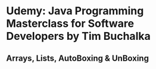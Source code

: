 # Udemy: Java Programming Masterclass for Software Developers by Tim Buchalka

## Arrays, Lists, AutoBoxing & UnBoxing

